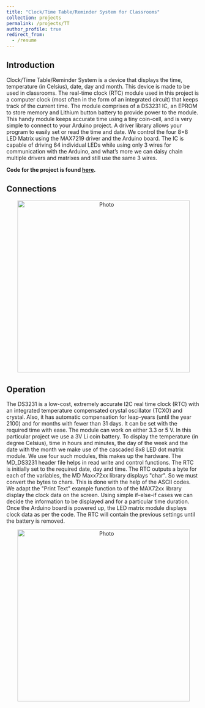 ```yaml
---
title: "Clock/Time Table/Reminder System for Classrooms"
collection: projects
permalink: /projects/TT
author_profile: true
redirect_from:
  - /resume
---  
```


## Introduction

Clock/Time Table/Reminder System is a device that displays the time, temperature (in Celsius), date, day and month. This device is made to be used in classrooms.
The real-time clock (RTC) module used in this project is a computer clock (most often in the form of an integrated circuit) that keeps track of the current time. 
The module comprises of a DS3231 IC, an EPROM to store memory and Lithium button battery to provide power to the module. 
This handy module keeps accurate time using a tiny coin-cell, and is very simple to connect to your Arduino project. 
A driver library allows your program to easily set or read the time and date. We control the four 8×8 LED Matrix using the MAX7219 driver and the Arduino board. 
The IC is capable of driving 64 individual LEDs while using only 3 wires for communication with the Arduino, and what’s more we can daisy chain multiple 
drivers and matrixes and still use the same 3 wires.

**Code for the project is found [here](https://github.com/marjerie/LEDmatrix-timetable).**

## Connections

<p align="center">
  <img src="https://marjerie.github.io/files/TT_con.jpg?raw=true" alt="Photo" style="width: 450px;"/> 
</p>

## Operation

The DS3231 is a low-cost, extremely accurate I2C real time clock (RTC) with an integrated temperature compensated crystal oscillator (TCXO) and crystal. 
Also, it has automatic compensation for leap-years (until the year 2100) and for months with fewer than 31 days. It can be set with the required time with ease. 
The module can work on either 3.3 or 5 V. In this particular project we use a 3V Li coin battery. To display the temperature (in  degree Celsius), time in hours and minutes, 
the day of the week and the date with the month we make use of the cascaded 8x8 LED dot matrix module. We use four such modules, this makes up the hardware. 
The MD_DS3231 header file helps in read write and control functions. The RTC is initially set to the required date, day and time. 
The RTC outputs a byte for each of the variables, the MD Maxx72xx library displays "char". So we must convert the bytes to chars. 
This is done with the help of the ASCII codes. We adapt the "Print Text" example function to of the MAX72xx library display the clock data on the screen. 
Using simple if-else-if cases we can decide the information to be displayed and for a particular time duration. Once the Arduino board is powered up, 
the LED matrix module displays clock data as per the code. The RTC will contain the previous settings until the battery is removed.

<p align="center">
  <img src="https://marjerie.github.io/files/TT_werk.jpg?raw=true" alt="Photo" style="width: 450px;"/> 
</p>

